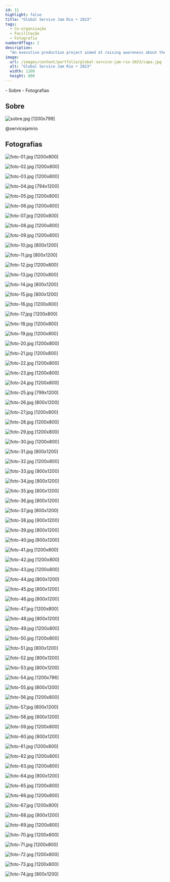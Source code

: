 ```yaml
---
id: 11
highlight: false
title: "Global Service Jam Rio • 2023"
tags:
  - Co-organização
  - Facilitação
  - Fotografia
numberOfTags: 2
description:
  "An executive production project aimed at raising awareness about the importance of traffic safety."
image:
  url: /images/content/portfolio/global-service-jam-rio-2023/capa.jpg
  alt: "Global Service Jam Rio • 2023"
  width: 1200
  height: 800
---
```

<Titulo />

<Tags />

<RedesSociais instagram="https://www.instagram.com/servicejamrio/" twitter="" facebook="" youtube=""/>

<IconeCompartilhar />

<ImagemPrincipal />

<Toc>
- Sobre
- Fotografias
</Toc>

## Sobre

![sobre.jpg [1200x799] ](/images/content/portfolio/global-service-jam-rio-2023/sobre.jpg)

<BotaoSaibaMais href="h[ttp://globaljams.org/](https://www.instagram.com/servicejamrio/)">@servicejamrio</BotaoSaibaMais>
<BotaoSaibaMais href="http://globaljams.org/" />

## Fotografias

<Galeria>

  ![foto-01.jpg [1200x800] ](/images/content/portfolio/global-service-jam-rio-2023/foto-01.jpg)

  ![foto-02.jpg [1200x800] ](/images/content/portfolio/global-service-jam-rio-2023/foto-02.jpg)

  ![foto-03.jpg [1200x800] ](/images/content/portfolio/global-service-jam-rio-2023/foto-03.jpg)

  ![foto-04.jpg [794x1200] ](/images/content/portfolio/global-service-jam-rio-2023/foto-04.jpg)

  ![foto-05.jpg [1200x800] ](/images/content/portfolio/global-service-jam-rio-2023/foto-05.jpg)

  ![foto-06.jpg [1200x800] ](/images/content/portfolio/global-service-jam-rio-2023/foto-06.jpg)

  ![foto-07.jpg [1200x800] ](/images/content/portfolio/global-service-jam-rio-2023/foto-07.jpg)

  ![foto-08.jpg [1200x800] ](/images/content/portfolio/global-service-jam-rio-2023/foto-08.jpg)

  ![foto-09.jpg [1200x800] ](/images/content/portfolio/global-service-jam-rio-2023/foto-09.jpg)

  ![foto-10.jpg [800x1200] ](/images/content/portfolio/global-service-jam-rio-2023/foto-10.jpg)

  ![foto-11.jpg [800x1200] ](/images/content/portfolio/global-service-jam-rio-2023/foto-11.jpg)

  ![foto-12.jpg [1200x800] ](/images/content/portfolio/global-service-jam-rio-2023/foto-12.jpg)

  ![foto-13.jpg [1200x800] ](/images/content/portfolio/global-service-jam-rio-2023/foto-13.jpg)

  ![foto-14.jpg [800x1200] ](/images/content/portfolio/global-service-jam-rio-2023/foto-14.jpg)

  ![foto-15.jpg [800x1200] ](/images/content/portfolio/global-service-jam-rio-2023/foto-15.jpg)

  ![foto-16.jpg [1200x800] ](/images/content/portfolio/global-service-jam-rio-2023/foto-16.jpg)

  ![foto-17.jpg [1200x800] ](/images/content/portfolio/global-service-jam-rio-2023/foto-17.jpg)

  ![foto-18.jpg [1200x800] ](/images/content/portfolio/global-service-jam-rio-2023/foto-18.jpg)

  ![foto-19.jpg [1200x800] ](/images/content/portfolio/global-service-jam-rio-2023/foto-19.jpg)

  ![foto-20.jpg [1200x800] ](/images/content/portfolio/global-service-jam-rio-2023/foto-20.jpg)

  ![foto-21.jpg [1200x800] ](/images/content/portfolio/global-service-jam-rio-2023/foto-21.jpg)

  ![foto-22.jpg [1200x800] ](/images/content/portfolio/global-service-jam-rio-2023/foto-22.jpg)

  ![foto-23.jpg [1200x800] ](/images/content/portfolio/global-service-jam-rio-2023/foto-23.jpg)

  ![foto-24.jpg [1200x800] ](/images/content/portfolio/global-service-jam-rio-2023/foto-24.jpg)

  ![foto-25.jpg [799x1200] ](/images/content/portfolio/global-service-jam-rio-2023/foto-25.jpg)

  ![foto-26.jpg [800x1200] ](/images/content/portfolio/global-service-jam-rio-2023/foto-26.jpg)

  ![foto-27.jpg [1200x800] ](/images/content/portfolio/global-service-jam-rio-2023/foto-27.jpg)

  ![foto-28.jpg [1200x800] ](/images/content/portfolio/global-service-jam-rio-2023/foto-28.jpg)

  ![foto-29.jpg [1200x800] ](/images/content/portfolio/global-service-jam-rio-2023/foto-29.jpg)

  ![foto-30.jpg [1200x800] ](/images/content/portfolio/global-service-jam-rio-2023/foto-30.jpg)

  ![foto-31.jpg [800x1200] ](/images/content/portfolio/global-service-jam-rio-2023/foto-31.jpg)

  ![foto-32.jpg [1200x800] ](/images/content/portfolio/global-service-jam-rio-2023/foto-32.jpg)

  ![foto-33.jpg [800x1200] ](/images/content/portfolio/global-service-jam-rio-2023/foto-33.jpg)

  ![foto-34.jpg [800x1200] ](/images/content/portfolio/global-service-jam-rio-2023/foto-34.jpg)

  ![foto-35.jpg [800x1200] ](/images/content/portfolio/global-service-jam-rio-2023/foto-35.jpg)

  ![foto-36.jpg [800x1200] ](/images/content/portfolio/global-service-jam-rio-2023/foto-36.jpg)

  ![foto-37.jpg [800x1200] ](/images/content/portfolio/global-service-jam-rio-2023/foto-37.jpg)

  ![foto-38.jpg [800x1200] ](/images/content/portfolio/global-service-jam-rio-2023/foto-38.jpg)

  ![foto-39.jpg [800x1200] ](/images/content/portfolio/global-service-jam-rio-2023/foto-39.jpg)

  ![foto-40.jpg [800x1200] ](/images/content/portfolio/global-service-jam-rio-2023/foto-40.jpg)

  ![foto-41.jpg [1200x800] ](/images/content/portfolio/global-service-jam-rio-2023/foto-41.jpg)

  ![foto-42.jpg [1200x800] ](/images/content/portfolio/global-service-jam-rio-2023/foto-42.jpg)

  ![foto-43.jpg [1200x800] ](/images/content/portfolio/global-service-jam-rio-2023/foto-43.jpg)

  ![foto-44.jpg [800x1200] ](/images/content/portfolio/global-service-jam-rio-2023/foto-44.jpg)

  ![foto-45.jpg [800x1200] ](/images/content/portfolio/global-service-jam-rio-2023/foto-45.jpg)

  ![foto-46.jpg [800x1200] ](/images/content/portfolio/global-service-jam-rio-2023/foto-46.jpg)

  ![foto-47.jpg [1200x800] ](/images/content/portfolio/global-service-jam-rio-2023/foto-47.jpg)

  ![foto-48.jpg [800x1200] ](/images/content/portfolio/global-service-jam-rio-2023/foto-48.jpg)

  ![foto-49.jpg [1200x800] ](/images/content/portfolio/global-service-jam-rio-2023/foto-49.jpg)

  ![foto-50.jpg [1200x800] ](/images/content/portfolio/global-service-jam-rio-2023/foto-50.jpg)

  ![foto-51.jpg [800x1200] ](/images/content/portfolio/global-service-jam-rio-2023/foto-51.jpg)

  ![foto-52.jpg [800x1200] ](/images/content/portfolio/global-service-jam-rio-2023/foto-52.jpg)

  ![foto-53.jpg [800x1200] ](/images/content/portfolio/global-service-jam-rio-2023/foto-53.jpg)

  ![foto-54.jpg [1200x796] ](/images/content/portfolio/global-service-jam-rio-2023/foto-54.jpg)

  ![foto-55.jpg [800x1200] ](/images/content/portfolio/global-service-jam-rio-2023/foto-55.jpg)

  ![foto-56.jpg [1200x800] ](/images/content/portfolio/global-service-jam-rio-2023/foto-56.jpg)

  ![foto-57.jpg [800x1200] ](/images/content/portfolio/global-service-jam-rio-2023/foto-57.jpg)

  ![foto-58.jpg [800x1200] ](/images/content/portfolio/global-service-jam-rio-2023/foto-58.jpg)

  ![foto-59.jpg [1200x800] ](/images/content/portfolio/global-service-jam-rio-2023/foto-59.jpg)

  ![foto-60.jpg [800x1200] ](/images/content/portfolio/global-service-jam-rio-2023/foto-60.jpg)

  ![foto-61.jpg [1200x800] ](/images/content/portfolio/global-service-jam-rio-2023/foto-61.jpg)

  ![foto-62.jpg [1200x800] ](/images/content/portfolio/global-service-jam-rio-2023/foto-62.jpg)

  ![foto-63.jpg [1200x800] ](/images/content/portfolio/global-service-jam-rio-2023/foto-63.jpg)

  ![foto-64.jpg [800x1200] ](/images/content/portfolio/global-service-jam-rio-2023/foto-64.jpg)

  ![foto-65.jpg [1200x800] ](/images/content/portfolio/global-service-jam-rio-2023/foto-65.jpg)

  ![foto-66.jpg [1200x800] ](/images/content/portfolio/global-service-jam-rio-2023/foto-66.jpg)

  ![foto-67.jpg [1200x800] ](/images/content/portfolio/global-service-jam-rio-2023/foto-67.jpg)

  ![foto-68.jpg [800x1200] ](/images/content/portfolio/global-service-jam-rio-2023/foto-68.jpg)

  ![foto-69.jpg [1200x800] ](/images/content/portfolio/global-service-jam-rio-2023/foto-69.jpg)

  ![foto-70.jpg [1200x800] ](/images/content/portfolio/global-service-jam-rio-2023/foto-70.jpg)

  ![foto-71.jpg [1200x800] ](/images/content/portfolio/global-service-jam-rio-2023/foto-71.jpg)

  ![foto-72.jpg [1200x800] ](/images/content/portfolio/global-service-jam-rio-2023/foto-72.jpg)

  ![foto-73.jpg [1200x800] ](/images/content/portfolio/global-service-jam-rio-2023/foto-73.jpg)

  ![foto-74.jpg [800x1200] ](/images/content/portfolio/global-service-jam-rio-2023/foto-74.jpg)

</Galeria>

<BotaoCompartilhar />

<Espaco altura="40px" />
